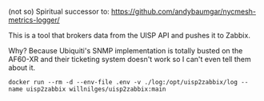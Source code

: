 (not so) Spiritual successor to:
https://github.com/andybaumgar/nycmesh-metrics-logger/

This is a tool that brokers data from the UISP API and pushes it to Zabbix.

Why? Because Ubiquiti's SNMP implementation is totally busted on the AF60-XR and their ticketing system doesn't work so I can't even tell them about it.

`docker run --rm -d --env-file .env -v ./log:/opt/uisp2zabbix/log --name uisp2zabbix willnilges/uisp2zabbix:main`
